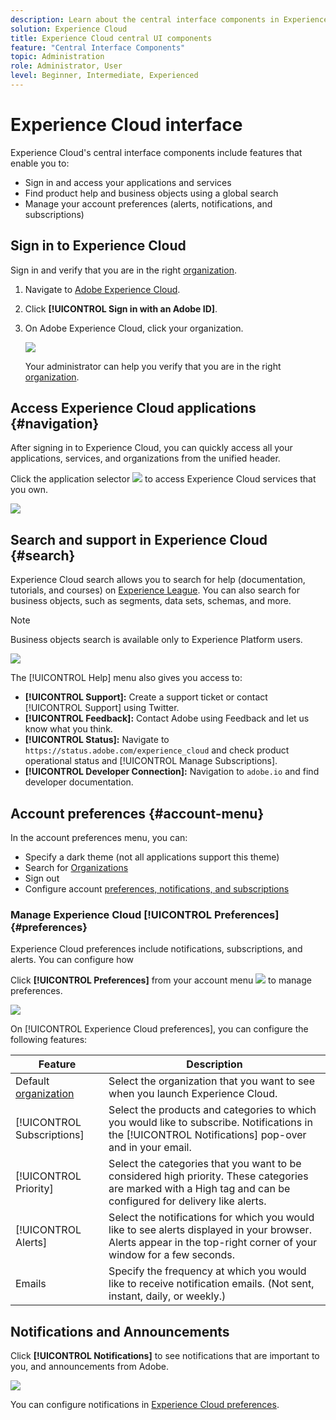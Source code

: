 ```yaml
---
description: Learn about the central interface components in Experience Cloud, including global search, your account preferences, how to navigate the interface and getting help. 
solution: Experience Cloud
title: Experience Cloud central UI components 
feature: "Central Interface Components"
topic: Administration
role: Administrator, User
level: Beginner, Intermediate, Experienced
---
```

# Experience Cloud interface

Experience Cloud's central interface components include features that enable you to:

* Sign in and access your applications and services
* Find product help and business objects using a global search
* Manage your account preferences (alerts, notifications, and subscriptions)

## Sign in to Experience Cloud

Sign in and verify that you are in the right [organization](admin-getting-started/organizations.md).

1. Navigate to [Adobe Experience Cloud](https://experiencecloud.adobe.com/exc-content/login.html).
1. Click **[!UICONTROL Sign in with an Adobe ID]**.
1. On Adobe Experience Cloud, click your organization.

    ![](assets/organizations-menu.png)

    Your administrator can help you verify that you are in the right [organization](admin-getting-started/organizations.md).

## Access Experience Cloud applications {#navigation}

After signing in to Experience Cloud, you can quickly access all your applications, services, and organizations from the unified header.

Click the application selector ![](assets/menu-icon.png) to access Experience Cloud services that you own.

![](assets/platform-core-services.png)

## Search and support in Experience Cloud {#search}

Experience Cloud search allows you to search for help (documentation, tutorials, and courses) on [Experience League](https://experienceleague.adobe.com/#home). You can also search for business objects, such as segments, data sets, schemas, and more.

>[!NOTE]
>
>Business objects search is available only to Experience Platform users.

![](assets/search-menu.png) 

The [!UICONTROL Help] menu also gives you access to:

* **[!UICONTROL Support]:** Create a support ticket or contact [!UICONTROL Support] using Twitter.
* **[!UICONTROL Feedback]:** Contact Adobe using Feedback and let us know what you think.
* **[!UICONTROL Status]:** Navigate to `https://status.adobe.com/experience_cloud` and check product operational status and [!UICONTROL Manage Subscriptions].
* **[!UICONTROL Developer Connection]:** Navigation to `adobe.io` and find developer documentation.

## Account preferences {#account-menu}

In the account preferences menu, you can:

* Specify a dark theme (not all applications support this theme)
* Search for [Organizations](admin-getting-started/organizations.md)
* Sign out
* Configure account [preferences, notifications, and subscriptions](#preferences)

### Manage Experience Cloud [!UICONTROL Preferences] {#preferences}

Experience Cloud preferences include notifications, subscriptions, and alerts. You can configure how 

Click **[!UICONTROL Preferences]** from your account menu ![](assets/preferences-icon-sm.png) to manage preferences.

![](assets/preferences-page.png)

On [!UICONTROL Experience Cloud preferences], you can configure the following features:

| Feature | Description |
|--- |--- |
|Default [organization](admin-getting-started/organizations.md)|Select the organization that you want to see when you launch Experience Cloud. |
|[!UICONTROL Subscriptions]|Select the products and categories to which you would like to subscribe. Notifications in the [!UICONTROL Notifications] pop-over and in your email.|
|[!UICONTROL Priority]|Select the categories that you want to be considered high priority. These categories are marked with a High tag and can be configured for delivery like alerts.|
|[!UICONTROL Alerts]|Select the notifications for which you would like to see alerts displayed in your browser. Alerts appear in the top-right corner of your window for a few seconds.|
|Emails|Specify the frequency at which you would like to receive notification emails. (Not sent, instant, daily, or weekly.)|

## Notifications and Announcements

Click **[!UICONTROL Notifications]** to see notifications that are important to you, and announcements from Adobe.

![](assets/notifications-menu-small.png)

You can configure notifications in [Experience Cloud preferences](#preferences).
